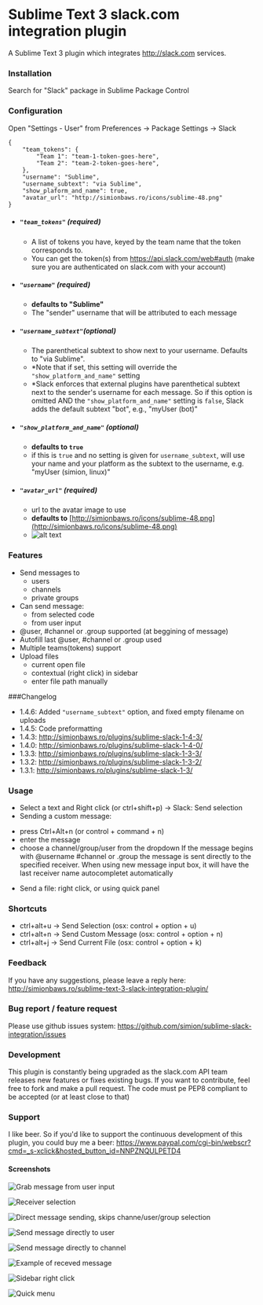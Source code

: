 Sublime Text 3 slack.com integration plugin
=========================

A Sublime Text 3 plugin which integrates http://slack.com services.


### Installation
Search for "Slack" package in Sublime Package Control

### Configuration
Open "Settings - User" from Preferences -> Package Settings -> Slack

    {
        "team_tokens": {
            "Team 1": "team-1-token-goes-here",
            "Team 2": "team-2-token-goes-here",
        },
        "username": "Sublime",
        "username_subtext": "via Sublime",
        "show_plaform_and_name": true,
        "avatar_url": "http://simionbaws.ro/icons/sublime-48.png"
    }

* ##### `"team_tokens"` (required)
    * A list of tokens you have, keyed by the team name that the token corresponds to.
    * You can get the token(s) from https://api.slack.com/web#auth (make sure you are authenticated on slack.com with your account)

* ##### `"username"` (required)
    * **defaults to "Sublime"**
    * The "sender" username that will be attributed to each message

* ##### `"username_subtext"`(optional)
    * The parenthetical subtext to show next to your username. Defaults to "via Sublime".
    * \*Note that if set, this setting will override the `"show_platform_and_name"` setting
    * \*Slack enforces that external plugins have parenthetical subtext next to the sender's username for each message.
  So if this option is omitted AND the `"show_platform_and_name"` setting is `false`, Slack adds the default subtext "bot", e.g., "myUser (bot)"

* ##### `"show_platform_and_name"` (optional)
    * **defaults to `true`**
    * if this is `true` and no setting is given for `username_subtext`, will use your name and your platform as the subtext to the username, e.g. "myUser (simion, linux)"

* ##### `"avatar_url"` (required)
    * url to the avatar image to use
    * **defaults to** [http://simionbaws.ro/icons/sublime-48.png](http://simionbaws.ro/icons/sublime-48.png)
    * ![alt text](http://simionbaws.ro/icons/sublime-48.png)


### Features
* Send messages to
    * users
    * channels
    * private groups
* Can send message:
    * from selected code
    * from user input
* @user, #channel or .group supported (at beggining of message)
* Autofill last @user, #channel or .group used
* Multiple teams(tokens) support
* Upload files
    * current open file
    * contextual (right click) in sidebar
    * enter file path manually


###Changelog
* 1.4.6: Added `"username_subtext"` option, and fixed empty filename on uploads
* 1.4.5: Code preformatting
* 1.4.3: http://simionbaws.ro/plugins/sublime-slack-1-4-3/
* 1.4.0: http://simionbaws.ro/plugins/sublime-slack-1-4-0/
* 1.3.3: http://simionbaws.ro/plugins/sublime-slack-1-3-3/
* 1.3.2: http://simionbaws.ro/plugins/sublime-slack-1-3-2/
* 1.3.1: http://simionbaws.ro/plugins/sublime-slack-1-3/


### Usage
* Select a text and Right click (or ctrl+shift+p) -> Slack: Send selection
* Sending a custom message:
 - press Ctrl+Alt+n (or control + command + n)
 - enter the message
 - choose a channel/group/user from the dropdown
If the message begins with @username #channel or .group the message is sent directly to the specified receiver.
When using new message input box, it will have the last receiver name autocompletet automatically
* Send a file: right click, or using quick panel

### Shortcuts
* ctrl+alt+u -> Send Selection (osx: control + option + u)
* ctrl+alt+n -> Send Custom Message (osx: control + option + n)
* ctrl+alt+j -> Send Current File (osx: control + option + k)


### Feedback
If you have any suggestions, please leave a reply here:
http://simionbaws.ro/sublime-text-3-slack-integration-plugin/

### Bug report / feature request
Please use github issues system: https://github.com/simion/sublime-slack-integration/issues

### Development
This plugin is constantly being upgraded as the slack.com API team releases new features or fixes existing bugs.
If you want to contribute, feel free to fork and make a pull request. The code must pe PEP8 compliant to be accepted (or at least close to that)

### Support
I like beer.
So if you'd like to support the continuous development of this plugin, you could buy me a beer: https://www.paypal.com/cgi-bin/webscr?cmd=_s-xclick&hosted_button_id=NNPZNQULPETD4



#### Screenshots
![](http://i.imgur.com/lyv6Yd6.png "Grab message from user input")

![](http://i.imgur.com/fu941bH.png "Receiver selection")

![](http://i.imgur.com/SXnHYZo.png "Direct message sending, skips channe/user/group selection")

![](http://i.imgur.com/SXnHYZo.png "Send message directly to user")

![](http://i.imgur.com/qaXE9EN.png "Send message directly to channel")

![](http://i.imgur.com/7n14c5H.png "Example of receved message")

![](http://i.imgur.com/Gf6UvSn.png "Sidebar right click")

![](http://i.imgur.com/GTfi88U.png "Quick menu")
